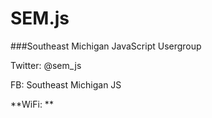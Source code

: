 # SEM.js
###Southeast Michigan JavaScript Usergroup

Twitter: @sem_js

FB: Southeast Michigan JS

**WiFi: **

